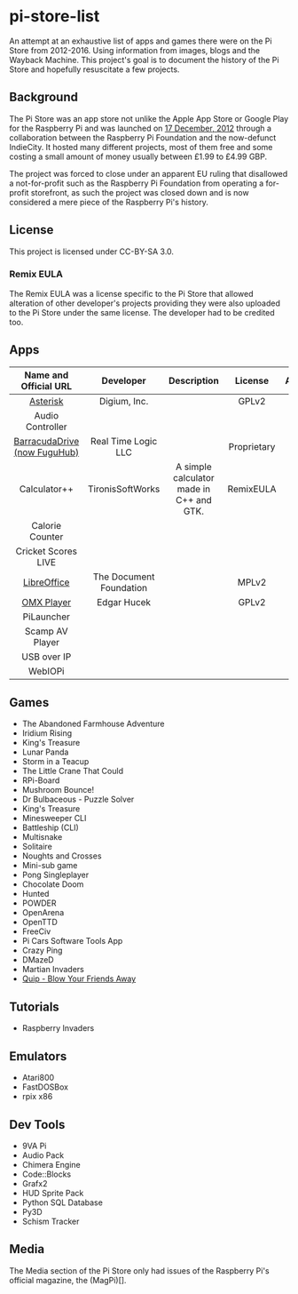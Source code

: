# pi-store-list
An attempt at an exhaustive list of apps and games there were on the Pi Store from 2012-2016. Using information from images, blogs and the Wayback Machine. This project's goal is to document the history of the Pi Store and hopefully resuscitate a few projects.

## Background
The Pi Store was an app store not unlike the Apple App Store or Google Play for the Raspberry Pi and was launched on [17 December, 2012](https://www.raspberrypi.org/blog/introducing-the-pi-store/) through a collaboration between the Raspberry Pi Foundation and the now-defunct IndieCity. It hosted many different projects, most of them free and some costing a small amount of money usually between £1.99 to £4.99 GBP.

The project was forced to close under an apparent EU ruling that disallowed a not-for-profit such as the Raspberry Pi Foundation from operating a for-profit storefront, as such the project was closed down and is now considered a mere piece of the Raspberry Pi's history.

## License
This project is licensed under CC-BY-SA 3.0.

### Remix EULA
The Remix EULA was a license specific to the Pi Store that allowed alteration of other developer's projects providing they were also uploaded to the Pi Store under the same license. The developer had to be credited too.

## Apps
| Name and Official URL                          | Developer    | Description | License | Active |
|:----------------------------------------------:|:------------:|:-----------:|:-------:|:------:|
| [Asterisk](http://www.raspberry-asterisk.org/) | Digium, Inc. |             | GPLv2   | Yes    |
| Audio Controller | | | | |
| [BarracudaDrive (now FuguHub)](http://fuguhub.com/RaspberryPi.lsp) | Real Time Logic LLC | | Proprietary | Yes |
| Calculator++ | TironisSoftWorks | A simple calculator made in C++ and GTK. | RemixEULA | No |
| Calorie Counter | | | | |
| Cricket Scores LIVE | | | | |
| [LibreOffice](https://www.libreoffice.org/)    | The Document Foundation | | MPLv2 | Yes |
| [OMX Player](https://github.com/huceke/omxplayer) | Edgar Hucek | | GPLv2 | |
| PiLauncher | | | | |
| Scamp AV Player | | | | |
| USB over IP | | | | |
| WebIOPi | | | | |

## Games
* The Abandoned Farmhouse Adventure
* Iridium Rising
* King's Treasure
* Lunar Panda
* Storm in a Teacup
* The Little Crane That Could
* RPi-Board
* Mushroom Bounce!
* Dr Bulbaceous - Puzzle Solver
* King's Treasure
* Minesweeper CLI
* Battleship (CLI)
* Multisnake
* Solitaire
* Noughts and Crosses
* Mini-sub game
* Pong Singleplayer
* Chocolate Doom
* Hunted
* POWDER
* OpenArena
* OpenTTD
* FreeCiv
* Pi Cars Software Tools App
* Crazy Ping
* DMazeD
* Martian Invaders
* [Quip - Blow Your Friends Away](https://bitbucket.org/xixs/leedshack/src)

## Tutorials
* Raspberry Invaders

## Emulators
* Atari800
* FastDOSBox
* rpix x86

## Dev Tools
* 9VA Pi
* Audio Pack
* Chimera Engine
* Code::Blocks
* Grafx2
* HUD Sprite Pack
* Python SQL Database
* Py3D
* Schism Tracker

## Media
The Media section of the Pi Store only had issues of the Raspberry Pi's official magazine, the (MagPi)[].
